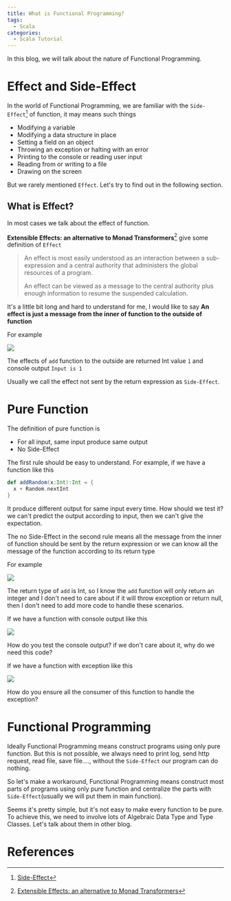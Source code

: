 ```yaml
---
title: What is Functional Programming?
tags:
  - Scala
categories:
  - Scala Tutorial
---
```


In this blog, we will talk about the nature of Functional Programming.

# Effect and Side-Effect

In the world of Functional Programming, we are familiar with the `Side-Effect`[^1] of function, it may means such things

* Modifying a variable
* Modifying a data structure in place
* Setting a field on an object
* Throwing an exception or halting with an error 
* Printing to the console or reading user input
* Reading from or writing to a file
* Drawing on the screen

But we rarely mentioned `Effect`. Let's try to find out in the following section.

## What is Effect?

In most cases we talk about the effect of function.

**Extensible Effects: an alternative to Monad Transformers**[^2] give some definition of `Effect`

> An effect is most easily understood as an interaction between a sub-expression and a central authority that administers the global resources of a program.
>
> An effect can be viewed as a message to the central authority plus enough information to resume the suspended calculation.

It's a little bit long and hard to understand for me, I would like to say **An effect is just a message from the inner of function to the outside of function**

For example

![](https://tva1.sinaimg.cn/large/006tNbRwly1gag1eer735j30ab07tglp.jpg)

The effects of `add` function to the outside are returned Int value `1` and console output `Input is 1`

Usually we call the effect not sent by the return expression as `Side-Effect`.

# Pure Function

The definition of pure function is

* For all input, same input produce same output
* No Side-Effect

The first rule should be easy to understand. For example, if we have a function like this

```scala
def addRandom(x:Int):Int = {
  x + Random.nextInt
}
```

It produce different output for same input every time. 
How should we test it? we can't predict the output according to input, then we can't give the expectation.

The no Side-Effect in the second rule means all the message from the inner of function should be sent by the return expression 
or we can know all the message of the function according to its return type

For example

![](https://tva1.sinaimg.cn/large/006tNbRwly1gag1x7d72sj305107tt8n.jpg)

The return type of `add` is Int, so I know the `add` function will only return an integer 
and I don't need to care about if it will throw exception or return null, then I don't need to add more code to handle these scenarios.

If we have a function with console output like this

![](https://tva1.sinaimg.cn/large/006tNbRwly1gag1eer735j30ab07tglp.jpg)

How do you test the console output? if we don't care about it, why do we need this code?

If we have a function with exception like this

![](https://tva1.sinaimg.cn/large/006tNbRwly1gag8ykendij30h90aq74m.jpg)

How do you ensure all the consumer of this function to handle the exception?

# Functional Programming

Ideally Functional Programming means construct programs using only pure function.
But this is not possible, we always need to print log, send http request, read file, save file...., without the `Side-Effect` our program can do nothing.

So let's make a workaround, Functional Programming means construct most parts of programs using only pure function and centralize the parts with `Side-Effect`(usually we will put them in main function).

Seems it's pretty simple, but it's not easy to make every function to be pure. To achieve this, we need to involve lots of Algebraic Data Type and Type Classes. Let's talk about them in other blog.

# References

[^1]: [Side-Effect](https://en.wikipedia.org/wiki/Side_effect_(computer_science))
[^2]: [Extensible Effects: an alternative to Monad Transformers](http://okmij.org/ftp/Haskell/extensible/index.html)
